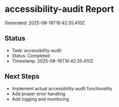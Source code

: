 # accessibility-audit Report

Generated: 2025-08-18T16:42:35.410Z

## Status
- Task: accessibility-audit
- Status: Completed
- Timestamp: 2025-08-18T16:42:35.410Z

## Next Steps
- Implement actual accessibility-audit functionality
- Add proper error handling
- Add logging and monitoring
